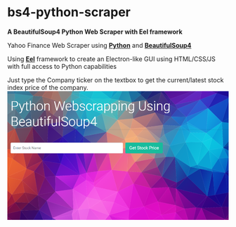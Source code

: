 # bs4-python-scraper
**A BeautifulSoup4 Python Web Scraper with Eel framework**

Yahoo Finance Web Scraper using [**Python**](https://www.python.org/) and [**BeautifulSoup4**](https://www.crummy.com/software/BeautifulSoup/bs4/doc/) <br/>

Using [**Eel**](https://github.com/samuelhwilliams/Eel) framework to create an Electron-like GUI using HTML/CSS/JS with full access to Python capabilities <br/>

Just type the Company ticker on the textbox to get the current/latest stock index price of the company.
![UI](https://raw.githubusercontent.com/riderswhocode/bs4-python-scraper/master/Scraping%20BS4.PNG)
